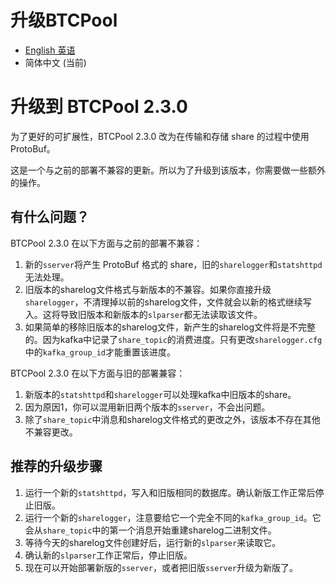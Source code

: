 升级BTCPool
=====================

* [English 英语](./UPGRADE-BTCPool.md)
* 简体中文 (当前)

# 升级到 BTCPool 2.3.0

为了更好的可扩展性，BTCPool 2.3.0 改为在传输和存储 share 的过程中使用 ProtoBuf。

这是一个与之前的部署不兼容的更新。所以为了升级到该版本，你需要做一些额外的操作。

## 有什么问题？

BTCPool 2.3.0 在以下方面与之前的部署不兼容：

1. 新的`sserver`将产生 ProtoBuf 格式的 share，旧的`sharelogger`和`statshttpd`无法处理。
2. 旧版本的sharelog文件格式与新版本的不兼容。如果你直接升级`sharelogger`，不清理掉以前的sharelog文件，文件就会以新的格式继续写入。这将导致旧版本和新版本的`slparser`都无法读取该文件。
3. 如果简单的移除旧版本的sharelog文件，新产生的sharelog文件将是不完整的。因为kafka中记录了`share_topic`的消费进度。只有更改`sharelogger.cfg`中的`kafka_group_id`才能重置该进度。

BTCPool 2.3.0 在以下方面与旧的部署兼容：
1. 新版本的`statshttpd`和`sharelogger`可以处理kafka中旧版本的share。
2. 因为原因1，你可以混用新旧两个版本的`sserver`，不会出问题。
3. 除了`share_topic`中消息和sharelog文件格式的更改之外，该版本不存在其他不兼容更改。

## 推荐的升级步骤

1. 运行一个新的`statshttpd`，写入和旧版相同的数据库。确认新版工作正常后停止旧版。
2. 运行一个新的`sharelogger`，注意要给它一个完全不同的`kafka_group_id`。它会从`share_topic`中的第一个消息开始重建sharelog二进制文件。
3. 等待今天的sharelog文件创建好后，运行新的`slparser`来读取它。
4. 确认新的`slparser`工作正常后，停止旧版。
5. 现在可以开始部署新版的`sserver`，或者把旧版`sserver`升级为新版了。
